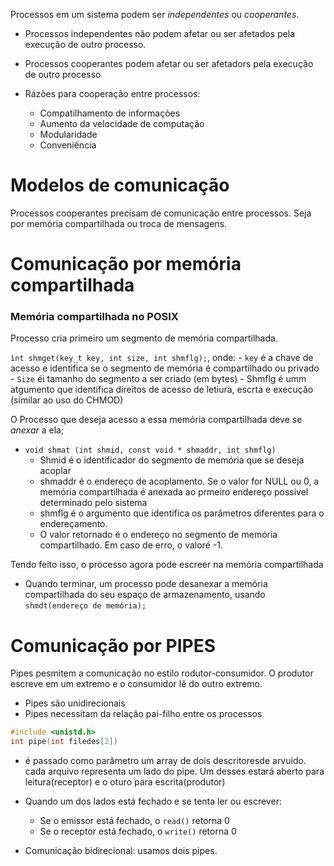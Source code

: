 Processos em um sistema podem ser *independentes* ou *cooperantes*.

- Processos independentes não podem afetar ou ser afetados pela execução de outro processo.
- Processos cooperantes podem afetar ou ser afetadors pela execução de outro processo

- Razões para cooperação entre processos:
    - Compatilhamento de informaçòes
    - Aumento da velocidade de computação
    - Modularidade
    - Conveniência

# Modelos de comunicação

Processos cooperantes precisam de comunicação entre processos. Seja por memória compartilhada ou troca de mensagens.

# Comunicação por memória compartilhada

### Memória compartilhada no POSIX

Processo cria primeiro um segmento de memória compartilhada.

`ìnt shmget(key_t key, int size, int shmflg);`, onde:
    - `key` é a chave de acesso e identifica se o segmento de memória é compartilhado ou privado
    - `Size` éi tamanho do segmento a ser criado (em bytes)
    - Shmflg é umm atgumento que identifica direitos de acesso de letiura, escrta e execução (similar ao uso do CHMOD)

O Processo que deseja acesso a essa memória compartilhada deve se *anexar* a ela;

- `void shmat (int shmid, const void * shmaddr, int shmflg)`
    - Shmid é o identificador do segmento de memória que se deseja acoplar
    - shmaddr é o endereço de acoplamento. Se o valor for NULL ou 0, a memória compartilhada é anexada ao prmeiro endereço possível determinado pelo sistema
    - shmflg é o argumento que identifica os parâmetros diferentes para o endereçamento.
    - O valor retornado é o endereço no segmento de memória compartilhado. Em caso de erro, o valoré -1. 

Tendo feito isso, o processo agora pode escreer na memória compartilhada

- Quando terminar, um processo pode desanexar a memória compartilhada do seu espaço de armazenamento, usando `shmdt(endereço de memória);`

# Comunicação por PIPES

Pipes pesmitem a comunicação no estilo rodutor-consumidor. O produtor escreve em um extremo e o consumidor lê do outro extremo.

- Pipes são unidirecionais
- Pipes necessitam da relação pai-filho entre os processos

````c
#include <unistd.h>
int pipe(int filedes[2])
````

- é passado como parâmetro um array de dois descritoresde arvuido. cada arquivo representa um lado do pipe. Um desses estará aberto para leitura(receptor) e o oturo para escrita(produtor)

- Quando um dos lados está fechado e se tenta ler ou escrever: 
    - Se o emissor está fechado, o `read()` retorna 0
    - Se o receptor está fechado, o `write()` retorna 0

- Comunicação bidirecional: usamos dois pipes.


